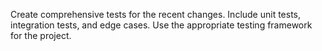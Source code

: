 Create comprehensive tests for the recent changes. Include unit tests, integration tests, and edge cases. Use the appropriate testing framework for the project.

